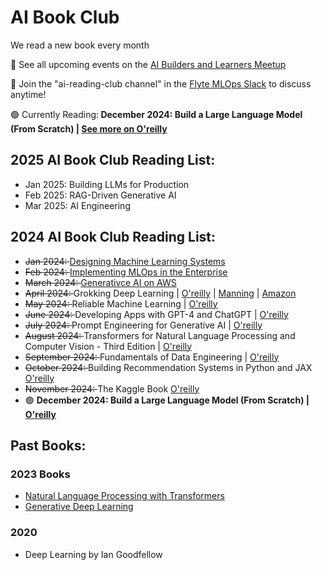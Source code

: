 # AI Book Club 

We read a new book every month

📅 See all upcoming events on the [AI Builders and Learners Meetup](https://www.meetup.com/ai-builders-and-learners-seattle/)

💬 Join the "ai-reading-club channel" in the [Flyte MLOps Slack](https://slack.flyte.org/) to discuss anytime!

🟢 Currently Reading:<b> December 2024: Build a Large Language Model (From Scratch) | [See more on O'reilly](https://learning.oreilly.com/library/view/build-a-large/9781633437166/)</b>

## 2025 AI Book Club Reading List:
- Jan 2025: Building LLMs for Production
- Feb 2025: RAG-Driven Generative AI
- Mar 2025: AI Engineering


## 2024 AI Book Club Reading List:

- <strike> Jan 2024: </strike> [Designing Machine Learning Systems](https://learning.oreilly.com/library/view/designing-machine-learning/9781098107956/)
- <strike> Feb 2024: </strike> [Implementing MLOps in the Enterprise](https://learning.oreilly.com/library/view/implementing-mlops-in/9781098136574/)
- <strike> March 2024: </strike> [Generativce AI on AWS](https://learning.oreilly.com/library/view/generative-ai-on/9781098159214/)
- <strike>  April 2024: </strike> Grokking Deep Learning | [O'reilly](https://learning.oreilly.com/library/view/grokking-deep-learning/9781617293702/) | [Manning](https://www.manning.com/books/grokking-deep-learning) | [Amazon](https://www.amazon.com/Grokking-Deep-Learning-Andrew-Trask/dp/1617293709/)
- <strike> May 2024: </strike>  Reliable Machine Learning | [O'reilly](https://learning.oreilly.com/library/view/reliable-machine-learning/9781098106218/)
- <strike> June 2024: </strike> Developing Apps with GPT-4 and ChatGPT | [O'reilly](https://learning.oreilly.com/library/view/developing-apps-with/9781098152475/)  
- <strike> July 2024: </strike> Prompt Engineering for Generative AI | [O'reilly](https://www.oreilly.com/library/view/prompt-engineering-for/9781098153427/) 
- <strike> August 2024: </strike>Transformers for Natural Language Processing and Computer Vision - Third Edition | [O'reilly](https://learning.oreilly.com/library/view/transformers-for-natural/9781805128724/)
- <strike> September 2024: </strike>Fundamentals of Data Engineering | [O'reilly](https://learning.oreilly.com/library/view/fundamentals-of-data/9781098108298/)
- <strike> October 2024: </strike>Building Recommendation Systems in Python and JAX [O'reilly](https://www.oreilly.com/library/view/building-recommendation-systems/9781492097983/) 
- <strike> November 2024: </strike>The Kaggle Book [O'reilly](https://learning.oreilly.com/library/view/the-kaggle-book/9781801817479/)
- 🟢 <b> December 2024: Build a Large Language Model (From Scratch) | [O'reilly](https://learning.oreilly.com/library/view/build-a-large/9781633437166/)</b>




## Past Books:

### 2023 Books
-  [Natural Language Processing with Transformers](https://learning.oreilly.com/library/view/natural-language-processing/9781098136789/)
-  [Generative Deep Learning](https://learning.oreilly.com/library/view/generative-deep-learning/9781098134174/)


### 2020
- Deep Learning by Ian Goodfellow






